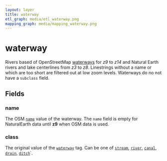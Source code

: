 ```yaml
---
layout: layer
title: waterway
etl_graph: media/etl_waterway.png
mapping_graph: media/mapping_waterway.png
---
```

# waterway

Rivers based of OpenStreetMap [waterways](http://wiki.openstreetmap.org/wiki/Waterways) for *z9* to *z14*
and Natural Earth rivers and lake centerlines from *z3* to *z8*.
Linestrings without a name or which are too short are filtered
out at low zoom levels. Waterways do no not have a `subclass` field.

## Fields

### name

The OSM [`name`](http://wiki.openstreetmap.org/wiki/Key:name) value of the waterway.
The `name` field is empty for NaturalEarth data until **z9** when OSM data is used.

### class

The original value of the [`waterway`](http://wiki.openstreetmap.org/wiki/Key:waterway) tag.
Can be one of [`stream`](http://wiki.openstreetmap.org/wiki/Tag:waterway%3Dstream),
[`river`](http://wiki.openstreetmap.org/wiki/Tag:waterway%3Driver),
[`canal`](http://wiki.openstreetmap.org/wiki/Tag:waterway%3Dcanal),
[`drain`](http://wiki.openstreetmap.org/wiki/Tag:waterway%3Ddrain),
[`ditch`](http://wiki.openstreetmap.org/wiki/Tag:waterway%3Dditch)`.




